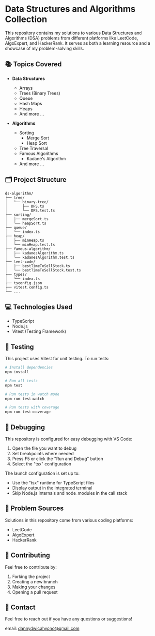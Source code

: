 # Data Structures and Algorithms Collection

This repository contains my solutions to various Data Structures and Algorithms (DSA) problems from different platforms like LeetCode, AlgoExpert, and HackerRank. It serves as both a learning resource and a showcase of my problem-solving skills.

## 📚 Topics Covered

- **Data Structures**

  - Arrays
  - Trees (Binary Trees)
  - Queue
  - Hash Maps
  - Heaps
  - And more ...

- **Algorithms**
  - Sorting
    - Merge Sort
    - Heap Sort
  - Tree Traversal
  - Famous Algorithms
    - Kadane's Algorithm
  - And more ...

## 🗂️ Project Structure

```
ds-algorithm/
├── tree/
│   └── binary-tree/
│       ├── DFS.ts
│       └── DFS.test.ts
├── sorting/
│   ├── mergeSort.ts
│   └── heapSort.ts
├── queue/
│   └── index.ts
├── heap/
│   ├── minHeap.ts
│   └── minHeap.test.ts
├── famous-algorithm/
│   ├── kadanesAlgorithm.ts
│   └── kadanesAlgorithm.test.ts
├── leet-code/
│   ├── bestTimeToSellStock.ts
│   └── bestTimeToSellStock.test.ts
├── types/
│   └── index.ts
├── tsconfig.json
├── vitest.config.ts
└── ...
```

## 💻 Technologies Used

- TypeScript
- Node.js
- Vitest (Testing Framework)

## 🧪 Testing

This project uses Vitest for unit testing. To run tests:

```bash
# Install dependencies
npm install

# Run all tests
npm test

# Run tests in watch mode
npm run test:watch

# Run tests with coverage
npm run test:coverage
```

## 🐞 Debugging

This repository is configured for easy debugging with VS Code:

1. Open the file you want to debug
2. Set breakpoints where needed
3. Press F5 or click the "Run and Debug" button
4. Select the "tsx" configuration

The launch configuration is set up to:

- Use the "tsx" runtime for TypeScript files
- Display output in the integrated terminal
- Skip Node.js internals and node_modules in the call stack

## 📝 Problem Sources

Solutions in this repository come from various coding platforms:

- LeetCode
- AlgoExpert
- HackerRank

## 🤝 Contributing

Feel free to contribute by:

1. Forking the project
2. Creating a new branch
3. Making your changes
4. Opening a pull request

## 📧 Contact

Feel free to reach out if you have any questions or suggestions!

email: <a href="mailto:dannydwicahyono@gmail.com">dannydwicahyono@gmail.com</a>

